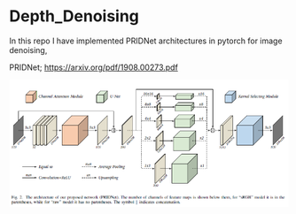 # Depth_Denoising
In this repo I have implemented PRIDNet architectures in pytorch for image denoising,

PRIDNet; https://arxiv.org/pdf/1908.00273.pdf

![Screenshot](architecture.png)
